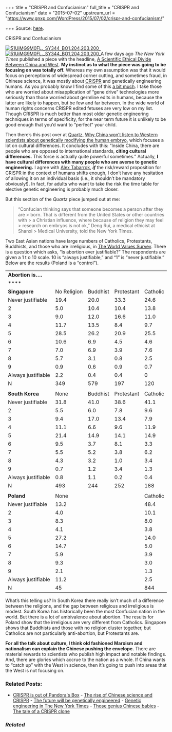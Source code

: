+++
title = "CRISPR and Confucianism"
full_title = "CRISPR and Confucianism"
date = "2015-07-02"
upstream_url = "https://www.gnxp.com/WordPress/2015/07/02/crispr-and-confucianism/"

+++
Source: [here](https://www.gnxp.com/WordPress/2015/07/02/crispr-and-confucianism/).

CRISPR and Confucianism

[![51UiMG9M0FL.\_SY344_BO1,204,203,200\_](https://i0.wp.com/www.unz.com/wp-content/uploads/2015/07/51UiMG9M0FL._SY344_BO1204203200_.jpg?resize=223%2C346)![51UiMG9M0FL.\_SY344_BO1,204,203,200\_](https://i0.wp.com/www.unz.com/wp-content/uploads/2015/07/51UiMG9M0FL._SY344_BO1204203200_.jpg?resize=223%2C346)](https://www.amazon.com/exec/obidos/ASIN/B00PWX7R8S/geneexpressio-20)A few days ago *The New York Times* published a piece with the headline, [A Scientific Ethical Divide Between China and West](http://www.nytimes.com/2015/06/30/science/a-scientific-ethical-divide-between-china-and-west.html). **My instinct as to what the piece was going to be focusing on was totally off.** Whereas my own assumption was that it would focus on perceptions of widespread corner cutting, and sometimes fraud, in Chinese science, it was mostly about [CRISPR](https://en.wikipedia.org/wiki/CRISPR) and genetically engineering humans. As you probably know I find some of this [a bit much](http://www.unz.com/gnxp/crispr-is-out-of-pandoras-box/). I take those who are worried about misapplication of “gene drive” technologies more seriously than those worried about germline edits in humans, because the latter are likely to happen, but be few and far between. In the wide world of human rights concerns CRISPR edited fetuses are very low on my list. Though CRISPR is much better than most older genetic engineering techniques in terms of specificity, for the near term future it is unlikely to be good enough that you’d want to “perfect” your child.

Then there’s this post over at [Quartz](http://qz.com/441423/why-china-wont-listen-to-western-scientists-about-genetically-modifying-the-human-embryo/), [Why China won’t listen to Western scientists about genetically modifying the human embryo](http://qz.com/441423/why-china-wont-listen-to-western-scientists-about-genetically-modifying-the-human-embryo/), which focuses a lot on cultural differences. It concludes with this: “Inside China, there are people who are opposed to international standards, **citing cultural differences.** This force is actually quite powerful sometimes.” Actually, **I have cultural differences with many people who are averse to genetic engineering.** I agree with [Alex Tabarrok](http://marginalrevolution.com/marginalrevolution/2015/05/dystopia-yes-please.html), ***if*** the risk/reward proposition for CRISPR in the context of humans shifts enough, I don’t have any hesitation of allowing it on an individual basis (i.e., it shouldn’t be mandatory obviously!). In fact, for adults who want to take the risk the time table for elective genetic engineering is probably much closer.

But this section of the *Quartz* piece jumped out at me:

> “Confucian thinking says that someone becomes a person after they are > born. That is different from the United States or other countries with > a Christian influence, where because of religion they may feel > research on embryos is not ok,” Deng Rui, a medical ethicist at Shanxi > Medical University, told the New York Times.

Two East Asian nations have large numbers of Catholics, Protestants, Buddhists, and those who are irreligious, in [The World Values Survey](http://www.worldvaluessurvey.org/WVSOnline.jsp). There is a question which asks, “is abortion ever justifiable?” The respondents are given a 1 t o 10 scale. 10 is “always justifiable,” and “1” is “never justifiable.” Below are the results (Poland is a “control”).

|                    |             |          |            |          |
|--------------------|-------------|----------|------------|----------|
| **Abortion is….**  |             |          |            |          |
| ****              |             |          |            |          |
| **Singapore**      | No Religion | Buddhist | Protestant | Catholic |
| Never justifiable  | 19.4        | 20.0     | 33.3       | 24.6     |
| 2                  | 5.0         | 10.4     | 10.4       | 13.8     |
| 3                  | 9.0         | 12.0     | 16.6       | 11.0     |
| 4                  | 11.7        | 13.5     | 8.4        | 9.7      |
| 5                  | 28.5        | 26.2     | 20.9       | 25.5     |
| 6                  | 10.6        | 6.9      | 4.5        | 4.6      |
| 7                  | 7.0         | 6.9      | 3.9        | 7.6      |
| 8                  | 5.7         | 3.1      | 0.8        | 2.5      |
| 9                  | 0.9         | 0.6      | 0.9        | 0.7      |
| Always justifiable | 2.2         | 0.4      | 0.4        | 0        |
| N                  | 349         | 579      | 197        | 120      |
|                    |             |          |            |          |
| **South Korea**    | None        | Buddhist | Protestant | Catholic |
| Never justifiable  | 31.8        | 41.0     | 38.6       | 41.1     |
| 2                  | 5.5         | 6.0      | 7.8        | 9.6      |
| 3                  | 9.4         | 17.0     | 13.4       | 7.9      |
| 4                  | 11.1        | 6.6      | 9.6        | 11.9     |
| 5                  | 21.4        | 14.9     | 14.1       | 14.9     |
| 6                  | 9.5         | 3.7      | 8.1        | 3.3      |
| 7                  | 5.5         | 5.2      | 3.8        | 6.2      |
| 8                  | 4.3         | 3.2      | 1.0        | 3.4      |
| 9                  | 0.7         | 1.2      | 3.4        | 1.3      |
| Always justifiable | 0.8         | 1.1      | 0.2        | 0.4      |
| N                  | 493         | 244      | 252        | 188      |
|                    |             |          |            |          |
| **Poland**         | None        |          |            | Catholic |
| Never justifiable  | 13.2        |          |            | 48.4     |
| 2                  | 4.0         |          |            | 10.1     |
| 3                  | 8.3         |          |            | 8.0      |
| 4                  | 4.1         |          |            | 3.8      |
| 5                  | 27.2        |          |            | 14.0     |
| 6                  | 14.7        |          |            | 5.0      |
| 7                  | 5.9         |          |            | 3.9      |
| 8                  | 9.3         |          |            | 3.0      |
| 9                  | 2.1         |          |            | 1.3      |
| Always justifiable | 11.2        |          |            | 2.5      |
| N                  | 45          |          |            | 844      |

What’s this telling us? In South Korea there really isn’t much of a difference between the religions, and the gap between religious and irreligious is modest. South Korea has historically been the most Confucian nation in the world. But there is a lot of ambivalence about abortion. The results for Poland show that the irreligious are very different from Catholics. Singapore shows that Buddhists and those with no religion cluster together, but Catholics are not particularly anti-abortion, but Protestants are.

**For all the talk about culture, I think old fashioned Marxism and nationalism can explain the Chinese pushing the envelope.** There are material rewards to scientists who publish high impact and notable findings. And, there are glories which accrue to the nation as a whole. If China wants to “catch up” with the West in science, then it’s going to push into areas that the West is not focusing on.

### Related Posts:

- [CRISPR is out of Pandora's
  Box](https://www.gnxp.com/WordPress/2015/06/03/crispr-is-out-of-pandoras-box/) - [The rise of Chinese science and
  CRISPR](https://www.gnxp.com/WordPress/2018/01/22/the-rise-of-chinese-science-and-crispr/) - [The future will be genetically
  engineered](https://www.gnxp.com/WordPress/2017/07/26/the-future-will-be-genetically-engineered/) - [Genetic engineering in The New York
  Times](https://www.gnxp.com/WordPress/2007/07/07/genetic-engineering-in-the-new-york-times/) - [Those genius Chinese
  babies](https://www.gnxp.com/WordPress/2013/03/17/those-genius-chinese-babies/) - [The tale of a CRISPR
  clone](https://www.gnxp.com/WordPress/2014/02/21/the-tale-of-a-crispr-clone/)

### *Related*

[](https://www.addtoany.com/add_to/facebook?linkurl=https%3A%2F%2Fwww.gnxp.com%2FWordPress%2F2015%2F07%2F02%2Fcrispr-and-confucianism%2F&linkname=CRISPR%20and%20Confucianism "Facebook")[](https://www.addtoany.com/add_to/twitter?linkurl=https%3A%2F%2Fwww.gnxp.com%2FWordPress%2F2015%2F07%2F02%2Fcrispr-and-confucianism%2F&linkname=CRISPR%20and%20Confucianism "Twitter")[](https://www.addtoany.com/add_to/email?linkurl=https%3A%2F%2Fwww.gnxp.com%2FWordPress%2F2015%2F07%2F02%2Fcrispr-and-confucianism%2F&linkname=CRISPR%20and%20Confucianism "Email")[](https://www.addtoany.com/share)
